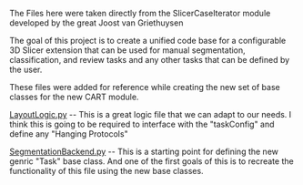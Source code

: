 The Files here were taken directly from the SlicerCaseIterator module developed by the great Joost van Griethuysen

The goal of this project is
to create a unified code base for a configurable 3D Slicer extension that can be used for manual segmentation,
classification, and review tasks and any other tasks that can be defined by the user.

These files were added for reference while creating the new set of base classes for the new CART module.


[LayoutLogic.py](LayoutLogic.py) -- This is a great logic file that we can adapt to our needs. I think this is going to be required to interface with the "taskConfig" and define any "Hanging Protocols"

[SegmentationBackend.py](SegmentationBackend.py) -- This is a starting point for defining the new genric "Task" base class. And one of the first goals of this is to recreate the functionality of this file using the new base classes.

